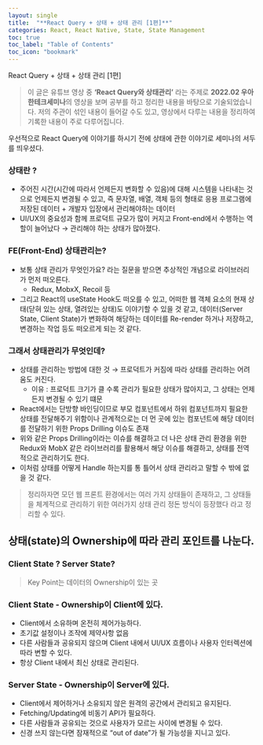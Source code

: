 ```yaml
---
layout: single
title:  "**React Query + 상태 + 상태 관리 [1편]**"
categories: React, React Native, State, State Management
toc: true
toc_label: "Table of Contents"
toc_icon: "bookmark"
---
```


React Query + 상태 + 상태 관리 [1편]

> 이 글은 유튜브 영상 중 **‘React Query와 상태관리’** 라는 주제로 **2022.02 우아한테크세미나**의
영상을 보며 공부를 하고 정리한 내용을 바탕으로 기술되었습니다. 저의 주관이 섞인 내용이 들어갈 수도 있고,
영상에서 다루는 내용을 정리하여 기록한 내용이 주로 다루어집니다.

우선적으로 React Query에 이야기를 하시기 전에 상태에 관한 이야기로 세미나의 서두를 띄우셨다.

### 상태란 ?

- 주어진 시간(시간에 따라서 언제든지 변화할 수 있음)에 대해 시스템을 나타내는 것으로 언제든지 변경될 수 있고, 즉 문자열, 배열, 객체 등의 형태로 응용 프로그램에 저장된 데이터 + 개발자 입장에서 관리해야하는 데이터
- UI/UX의 중요성과 함께 프로덕트 규모가 많이 커지고 Front-end에서 수행하는 역할이 늘어났다 → 관리해야 하는 상태가 많아졌다.

### FE(Front-End) 상태관리는?

- 보통 상태 관리가 무엇인가요? 라는 질문을 받으면 추상적인 개념으로 라이브러리가 먼저 떠오른다.
  - Redux, MobxX, Recoil 등
- 그리고 React의 useState Hook도 떠오를 수 있고, 어떠한 웹 객체 요소의 현재 상태(닫혀 있는 상태, 열려있는 상태)도 이야기할 수 있을 것 같고, 데이터(Server State, Client State)가 변화하여 해당하는 데이터를 Re-render 하거나 저장하고, 변경하는 작업 등도 떠오르게 되는 것 같다.

### 그래서 상태관리가 무엇인데?

- 상태를 관리하는 방법에 대한 것 → 프로덕트가 커짐에 따라 상태를 관리하는 어려움도 커진다.
  - 이유 : 프로덕트 크기가 클 수록 관리가 필요한 상태가 많아지고, 그 상태는 언제든지 변경될 수 있기 떄문
- React에서는 단방향 바인딩이므로 부모 컴포넌트에서 하위 컴포넌트까지 필요한 상태를 전달해주기 위함이나 관계적으로는 더 먼 곳에 있는 컴포넌트에 해당 데이터를 전달하기 위한 Props Drilling 이슈도 존재
- 위와 같은 Props Drilling이라는 이슈를 해결하고 더 나은 상태 관리 환경을 위한 Redux와 MobX 같은 라이브러리를 활용해서 해당 이슈를 해결하고, 상태를 전역적으로 관리하기도 한다.
- 이처럼 상태를 어떻게 Handle 하는지를 통 틀어서 상태 관리라고 말할 수 밖에 없을 것 같다.

> 정리하자면 모던 웹 프론트 환경에서는 여러 가지 상태들이 존재하고, 그 상태들을 체계적으로 관리하기 위한 여러가지 상태 관리 정돈 방식이 등장했다 라고 정리할 수 있다.
>

## 상태(state)의 Ownership에 따라 관리 포인트를 나눈다.

### Client State ? Server State?

> Key Point는 데이터의 Ownership이 있는 곳
>

### Client State - Ownership이 Client에 있다.

- Client에서 소유하며 온전히 제어가능하다.
- 초기값 설정이나 조작에 제약사항 없음
- 다른 사람들과 공유되지 않으며 Client 내에서 UI/UX 흐름이나 사용자 인터렉션에 따라 변할 수 있다.
- 항상 Client 내에서 최신 상태로 관리된다.

### Server State - Ownership이 Server에 있다.

- Client에서 제어하거나 소유되지 않은 원격의 공간에서 관리되고 유지된다.
- Fetching/Updating에 비동기 API가 필요하다.
- 다른 사람들과 공유되는 것으로 사용자가 모르는 사이에 변경될 수 있다.
- 신경 쓰지 않는다면 잠재적으로 “out of date”가 될 가능성을 지니고 있다.